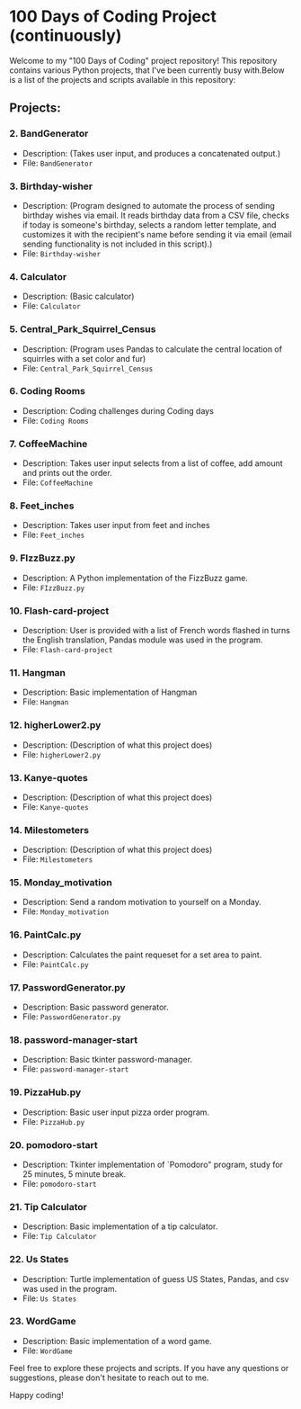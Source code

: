 # 100 Days of Coding Project (continuously)

Welcome to my "100 Days of Coding" project repository! This repository contains various Python projects, that I've been currently busy with.Below is a list of the projects and scripts available in this repository:

## Projects:

### 2. BandGenerator
- Description: (Takes user input, and produces a concatenated output.)
- File: `BandGenerator`

### 3. Birthday-wisher
- Description: (Program designed to automate the process of sending birthday wishes via email. It reads birthday data from a CSV file, checks if today is someone's birthday, selects a random letter template, and customizes it with the recipient's name before sending it via email (email sending functionality is not included in this script).)
- File: `Birthday-wisher`

### 4. Calculator
- Description: (Basic calculator)
- File: `Calculator`

### 5. Central_Park_Squirrel_Census
- Description: (Program uses Pandas to calculate the central location of squirrles with a set color and fur)
- File: `Central_Park_Squirrel_Census`

### 6. Coding Rooms
- Description: Coding challenges during Coding days
- File: `Coding Rooms`

### 7. CoffeeMachine
- Description: Takes user input selects from a list of coffee,  add amount and prints out the order. 
- File: `CoffeeMachine`

### 8. Feet_inches
- Description: Takes user input from feet and inches 
- File: `Feet_inches`

### 9. FIzzBuzz.py
- Description: A Python implementation of the FizzBuzz game.
- File: `FIzzBuzz.py`

### 10. Flash-card-project
- Description: User is provided with a list of French words flashed in turns the English translation, Pandas module was used in the program.
- File: `Flash-card-project`

### 11. Hangman
- Description: Basic implementation of Hangman
- File: `Hangman`

### 12. higherLower2.py
- Description: (Description of what this project does)
- File: `higherLower2.py`

### 13. Kanye-quotes
- Description: (Description of what this project does)
- File: `Kanye-quotes`

### 14. Milestometers
- Description: (Description of what this project does)
- File: `Milestometers`

### 15. Monday_motivation
- Description: Send a random motivation to yourself on a Monday. 
- File: `Monday_motivation`

### 16. PaintCalc.py
- Description: Calculates the paint requeset for a set area to paint.
- File: `PaintCalc.py`

### 17. PasswordGenerator.py
- Description: Basic password generator. 
- File: `PasswordGenerator.py`

### 18. password-manager-start
- Description: Basic tkinter password-manager.
- File: `password-manager-start`

### 19. PizzaHub.py
- Description: Basic user input pizza order program.
- File: `PizzaHub.py`

### 20. pomodoro-start
- Description: Tkinter implementation of `Pomodoro" program, study for 25 minutes, 5 minute break.  
- File: `pomodoro-start`

### 21. Tip Calculator
- Description: Basic implementation of a tip calculator.
- File: `Tip Calculator`

### 22. Us States
- Description: Turtle implementation of guess US States, Pandas, and csv was used in the program. 
- File: `Us States`

### 23. WordGame
- Description: Basic implementation of a word game. 
- File: `WordGame`

Feel free to explore these projects and scripts. If you have any questions or suggestions, please don't hesitate to reach out to me.

Happy coding!
